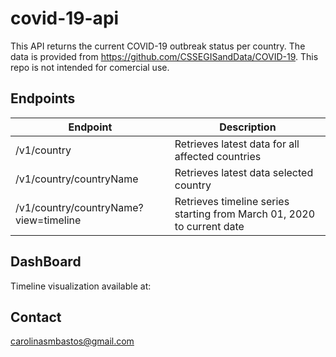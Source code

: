 # covid-19-api

This API returns the current COVID-19 outbreak status per country.
The data is provided from https://github.com/CSSEGISandData/COVID-19. 
This repo is not intended for comercial use.

## Endpoints

| Endpoint  | Description |
| ------------- | ------------- |
| /v1/country  | Retrieves latest data for all affected countries  |
| /v1/country/countryName  | Retrieves latest data selected country  |
| /v1/country/countryName?view=timeline  | Retrieves timeline series starting from March 01, 2020 to current date  |

## DashBoard

Timeline visualization available at:


## Contact

carolinasmbastos@gmail.com